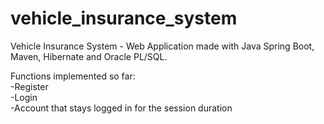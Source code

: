 # vehicle_insurance_system
Vehicle Insurance System - Web Application made with Java Spring Boot, Maven, Hibernate and Oracle PL/SQL.

Functions implemented so far: <br>
-Register <br>
-Login <br>
-Account that stays logged in for the session duration <br>
